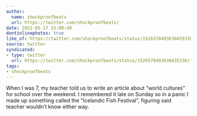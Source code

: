 ```yaml
---
author:
  name: shockproofbeats
  url: https://twitter.com/shockproofbeats/
date: 2022-05-17 15:00:49
dontinlinephotos: true
like_of: https://twitter.com/shockproofbeats/status/1526578493630435330/
source: twitter
syndicated:
- type: twitter
  url: https://twitter.com/shockproofbeats/status/1526578493630435330/
tags:
- shockproofbeats
---
```


When I was 7, my teacher told us to write an article about “world cultures” for school over the weekend. I remembered it late on Sunday so in a panic I made up something called the "Icelandic Fish Festival", figuring said teacher wouldn’t know either way.